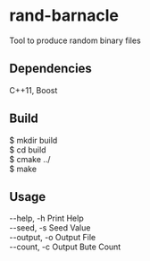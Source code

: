 # rand-barnacle
Tool to produce random binary files

## Dependencies
C++11, Boost

## Build
$ mkdir build   
$ cd build   
$ cmake ../   
$ make   

## Usage
--help, -h Print Help   
--seed, -s Seed Value   
--output, -o Output File   
--count, -c Output Bute Count   
